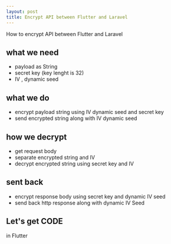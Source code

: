 ```yaml
---
layout: post
title: Encrypt API between Flutter and Laravel
---
```

How to encrypt API between Flutter and Laravel

## what we need

- payload as String
- secret key (key lenght is 32)
- IV , dynamic seed

## what we do

- encrypt payload string using IV dynamic seed and secret key
- send encrypted string along with IV dynamic seed

## how we decrypt

- get request body
- separate encrypted string and IV
- decrypt encrypted string using secret key and IV

## sent back

- encrypt response body using secret key and dynamic IV seed
- send back http response along with dynamic IV Seed

## Let's get CODE

in Flutter
